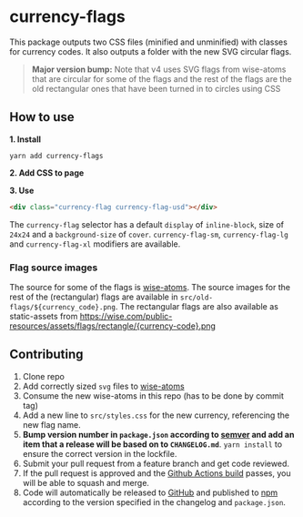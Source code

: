 # currency-flags

This package outputs two CSS files (minified and unminified) with classes for currency codes.
It also outputs a folder with the new SVG circular flags.

> **Major version bump:** Note that v4 uses SVG flags from wise-atoms that are circular for some of the flags and the rest of the flags are the old rectangular ones that have been turned in to circles using CSS

## How to use

**1. Install**

`yarn add currency-flags`

**2. Add CSS to page**

**3. Use**

```html
<div class="currency-flag currency-flag-usd"></div>
```

The `currency-flag` selector has a default `display` of `inline-block`, size of `24x24` and a `background-size` of `cover`.
`currency-flag-sm`, `currency-flag-lg` and `currency-flag-xl` modifiers are available.

### Flag source images

The source for some of the flags is [wise-atoms](https://github.com/transferwise/wise-atoms/tree/main/flags).
The source images for the rest of the (rectangular) flags are available in `src/old-flags/${currency_code}.png`. The rectangular flags are also available as static-assets from https://wise.com/public-resources/assets/flags/rectangle/{currency-code}.png

## Contributing

1.  Clone repo
1.  Add correctly sized `svg` files to [wise-atoms](https://github.com/transferwise/wise-atoms/tree/main/flags)
1.  Consume the new wise-atoms in this repo (has to be done by commit tag)
1.  Add a new line to `src/styles.css` for the new currency, referencing the new flag name.
1.  **Bump version number in `package.json` according to [semver](http://semver.org/) and add an item that a release will be based on to `CHANGELOG.md`**. `yarn install` to ensure the correct version in the lockfile.
1.  Submit your pull request from a feature branch and get code reviewed.
1.  If the pull request is approved and the [Github Actions build](https://github.com/transferwise/currency-flags/actions) passes, you will be able to squash and merge.
1.  Code will automatically be released to [GitHub](https://github.com/transferwise/currency-flags/releases) and published to [npm](https://www.npmjs.com/package/currency-flags) according to the version specified in the changelog and `package.json`.
